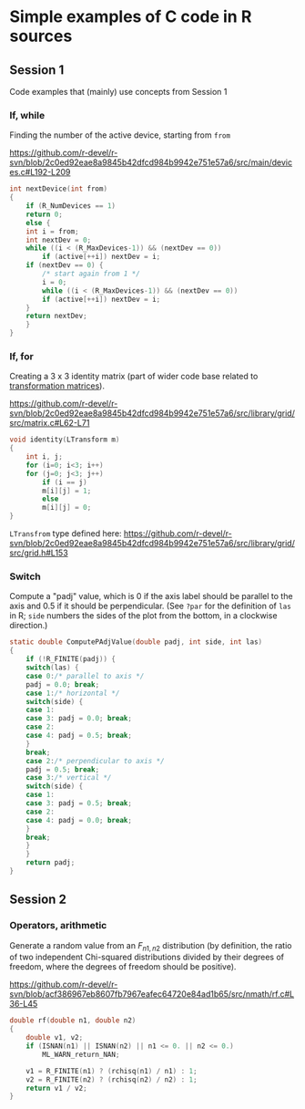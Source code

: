 # Simple examples of C code in R sources

## Session 1

Code examples that (mainly) use concepts from Session 1

### If, while

Finding the number of the active device, starting from `from`

https://github.com/r-devel/r-svn/blob/2c0ed92eae8a9845b42dfcd984b9942e751e57a6/src/main/devices.c#L192-L209

```c
int nextDevice(int from)
{
    if (R_NumDevices == 1)
	return 0;
    else {
	int i = from;
	int nextDev = 0;
	while ((i < (R_MaxDevices-1)) && (nextDev == 0))
	    if (active[++i]) nextDev = i;
	if (nextDev == 0) {
	    /* start again from 1 */
	    i = 0;
	    while ((i < (R_MaxDevices-1)) && (nextDev == 0))
		if (active[++i]) nextDev = i;
	}
	return nextDev;
    }
}
```

### If, for

Creating a 3 x 3 identity matrix (part of wider code base related to [transformation matrices](https://en.wikipedia.org/wiki/Transformation_matrix)). 

https://github.com/r-devel/r-svn/blob/2c0ed92eae8a9845b42dfcd984b9942e751e57a6/src/library/grid/src/matrix.c#L62-L71

```c
void identity(LTransform m) 
{
    int i, j;
    for (i=0; i<3; i++) 
	for (j=0; j<3; j++)
	    if (i == j)
		m[i][j] = 1;
	    else
		m[i][j] = 0;
}
```

`LTransfrom` type defined here: https://github.com/r-devel/r-svn/blob/2c0ed92eae8a9845b42dfcd984b9942e751e57a6/src/library/grid/src/grid.h#L153

### Switch 

Compute a "padj" value, which is 0 if the axis label should be parallel to the axis and 0.5 if it should be perpendicular. (See `?par` for the definition of `las` in R; 
`side` numbers the sides of the plot from the bottom, in a clockwise direction.)

```c
static double ComputePAdjValue(double padj, int side, int las)
{
    if (!R_FINITE(padj)) {
    switch(las) {
    case 0:/* parallel to axis */
	padj = 0.0; break;
    case 1:/* horizontal */
	switch(side) {
	case 1:
	case 3: padj = 0.0; break;
	case 2:
	case 4: padj = 0.5; break;
	}
	break;
    case 2:/* perpendicular to axis */
	padj = 0.5; break;
    case 3:/* vertical */
	switch(side) {
	case 1:
	case 3: padj = 0.5; break;
	case 2:
	case 4: padj = 0.0; break;
	}
	break;
    }
    }
    return padj;
}
```

## Session 2

### Operators, arithmetic 

Generate a random value from an $F_{n1, n2}$ distribution (by definition, the ratio of two independent Chi-squared 
distributions divided by their degrees of freedom, where the degrees of freedom should be positive). 

https://github.com/r-devel/r-svn/blob/acf386967eb8607fb7967eafec64720e84ad1b65/src/nmath/rf.c#L36-L45

```c
double rf(double n1, double n2)
{
    double v1, v2;
    if (ISNAN(n1) || ISNAN(n2) || n1 <= 0. || n2 <= 0.)
        ML_WARN_return_NAN;

    v1 = R_FINITE(n1) ? (rchisq(n1) / n1) : 1;
    v2 = R_FINITE(n2) ? (rchisq(n2) / n2) : 1;
    return v1 / v2;
}
```
